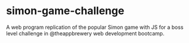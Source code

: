 # simon-game-challenge
A web program replication of the popular Simon game with JS for a boss level challenge in @theappbrewery web development bootcamp.
